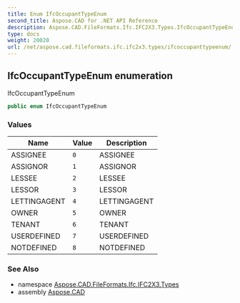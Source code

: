 ```yaml
---
title: Enum IfcOccupantTypeEnum
second_title: Aspose.CAD for .NET API Reference
description: Aspose.CAD.FileFormats.Ifc.IFC2X3.Types.IfcOccupantTypeEnum enum. IfcOccupantTypeEnum
type: docs
weight: 20020
url: /net/aspose.cad.fileformats.ifc.ifc2x3.types/ifcoccupanttypeenum/
---
```

## IfcOccupantTypeEnum enumeration

IfcOccupantTypeEnum

```csharp
public enum IfcOccupantTypeEnum
```

### Values

| Name | Value | Description |
| --- | --- | --- |
| ASSIGNEE | `0` | ASSIGNEE |
| ASSIGNOR | `1` | ASSIGNOR |
| LESSEE | `2` | LESSEE |
| LESSOR | `3` | LESSOR |
| LETTINGAGENT | `4` | LETTINGAGENT |
| OWNER | `5` | OWNER |
| TENANT | `6` | TENANT |
| USERDEFINED | `7` | USERDEFINED |
| NOTDEFINED | `8` | NOTDEFINED |

### See Also

* namespace [Aspose.CAD.FileFormats.Ifc.IFC2X3.Types](../../aspose.cad.fileformats.ifc.ifc2x3.types/)
* assembly [Aspose.CAD](../../)


